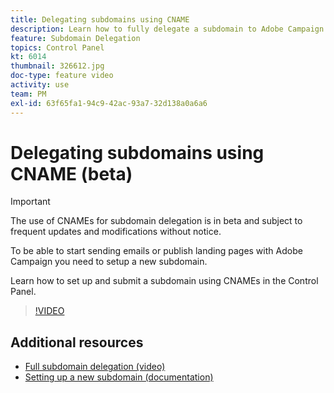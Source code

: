 ```yaml
---
title: Delegating subdomains using CNAME
description: Learn how to fully delegate a subdomain to Adobe Campaign.
feature: Subdomain Delegation
topics: Control Panel
kt: 6014
thumbnail: 326612.jpg
doc-type: feature video
activity: use
team: PM
exl-id: 63f65fa1-94c9-42ac-93a7-32d138a0a6a6
---
```

# Delegating subdomains using CNAME (beta)

>[!IMPORTANT]
>
> The use of CNAMEs for subdomain delegation is in beta and subject to frequent updates and modifications without notice.

To be able to start sending emails or publish landing pages with Adobe Campaign you need to setup a new subdomain.

Learn how to set up and submit a subdomain using CNAMEs in the Control Panel.

>[!VIDEO](https://video.tv.adobe.com/v/326612?quality=12)

## Additional resources

* [Full subdomain delegation (video)](./subdomain-delegation.md)
* [Setting up a new subdomain (documentation)](https://docs.adobe.com/content/help/en/control-panel/using/subdomains-and-certificates/setting-up-new-subdomain.html)

